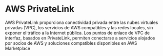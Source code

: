 # AWS PrivateLink

AWS PrivateLink proporciona conectividad privada entre las nubes virtuales privadas (VPC), los servicios de AWS compatibles y las redes locales, sin exponer el tráfico a la Internet pública. Los puntos de enlace de VPC de interfaz, basados en PrivateLink, permiten conectarse a servicios alojados por socios de AWS y soluciones compatibles disponibles en AWS Marketplace